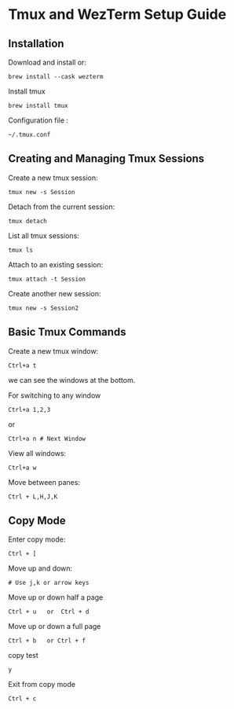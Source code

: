 # Tmux and WezTerm Setup Guide

## Installation

Download and install or:
```
brew install --cask wezterm
```

Install tmux 
```
brew install tmux
```
Configuration file :
```
~/.tmux.conf
```
## Creating and Managing Tmux Sessions
Create a new tmux session:
```
tmux new -s Session
```
Detach from the current session:
```
tmux detach
```
List all tmux sessions:
```
tmux ls
```
Attach to an existing session:
```
tmux attach -t Session
```
Create another new session:
```
tmux new -s Session2
```
## Basic Tmux Commands
Create a new tmux window:
```
Ctrl+a t
```
we can see the windows at the bottom.

For switching to any window
```
Ctrl+a 1,2,3
```
or 
```
Ctrl+a n # Next Window
```
View all windows:
```
Ctrl+a w
```
Move between panes:
```
Ctrl + L,H,J,K
```
## Copy Mode
Enter copy mode:
```
Ctrl + [
```
Move up and down:
```
# Use j,k or arrow keys
```
Move up or down  half a page 
```
Ctrl + u   or  Ctrl + d
``` 

Move up or down a full page
```
Ctrl + b   or Ctrl + f
```

copy test
```
y
```
Exit from copy mode 
```
Ctrl + c
```

